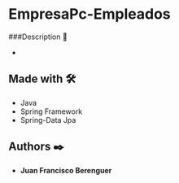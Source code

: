 # EmpresaPc-Empleados

###Description 🔧

- 

## Made with 🛠️

* Java
* Spring Framework
* Spring-Data Jpa


## Authors ✒️

* **Juan Francisco Berenguer**
